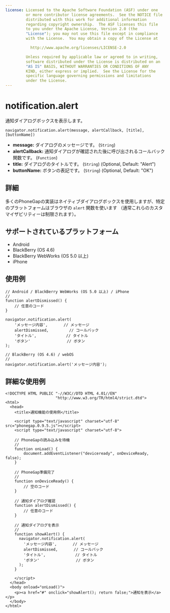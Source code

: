 ```yaml
---
license: Licensed to the Apache Software Foundation (ASF) under one
         or more contributor license agreements.  See the NOTICE file
         distributed with this work for additional information
         regarding copyright ownership.  The ASF licenses this file
         to you under the Apache License, Version 2.0 (the
         "License"); you may not use this file except in compliance
         with the License.  You may obtain a copy of the License at

           http://www.apache.org/licenses/LICENSE-2.0

         Unless required by applicable law or agreed to in writing,
         software distributed under the License is distributed on an
         "AS IS" BASIS, WITHOUT WARRANTIES OR CONDITIONS OF ANY
         KIND, either express or implied.  See the License for the
         specific language governing permissions and limitations
         under the License.
---
```


notification.alert
==================

通知ダイアログボックスを表示します。

    navigator.notification.alert(message, alertCallback, [title], [buttonName])

- __message:__ ダイアログのメッセージです。 (`String`)
- __alertCallback:__ 通知ダイアログが確認された後に呼び出されるコールバック関数です。 (`Function`)
- __title:__ ダイアログのタイトルです。 (`String`) (Optional, Default: "Alert")
- __buttonName:__ ボタンの表記です。 (`String`) (Optional, Default: "OK")
    
詳細
-----------

多くのPhoneGapの実装はネイティブダイアログボックスを使用しますが、特定のプラットフォームはブラウザの `alert` 関数を使います
（通常これらのカスタマイザビリティーは制限されます）。

サポートされているプラットフォーム
-------------------

- Android
- BlackBerry (OS 4.6)
- BlackBerry WebWorks (OS 5.0 以上)
- iPhone

使用例
-------------

    // Android / BlackBerry WebWorks (OS 5.0 以上) / iPhone
    //
    function alertDismissed() {
        // 任意のコード
    }

    navigator.notification.alert(
        'メッセージ内容',       // メッセージ
        alertDismissed,         // コールバック
        'タイトル',             // タイトル
        'ボタン'                // ボタン
    );

    // BlackBerry (OS 4.6) / webOS
    //
    navigator.notification.alert('メッセージ内容');
        
詳細な使用例
------------

    <!DOCTYPE HTML PUBLIC "-//W3C//DTD HTML 4.01//EN"
                          "http://www.w3.org/TR/html4/strict.dtd">
    <html>
      <head>
        <title>通知機能の使用例</title>

        <script type="text/javascript" charset="utf-8" src="phonegap.0.9.5.js"></script>
        <script type="text/javascript" charset="utf-8">

        // PhoneGapの読み込みを待機
        //
        function onLoad() {
            document.addEventListener("deviceready", onDeviceReady, false);
        }

        // PhoneGap準備完了
        //
        function onDeviceReady() {
            // 空のコード
        }
    
        // 通知ダイアログ確認
	    function alertDismissed() {
	        // 任意のコード
	    }

        // 通知ダイアログを表示
        //
        function showAlert() {
          navigator.notification.alert(
            'メッセージ内容',       // メッセージ
            alertDismissed,       // コールバック
            'タイトル',             // タイトル
            'ボタン'                // ボタン
          );
        }
    
        </script>
      </head>
      <body onload="onLoad()">
        <p><a href="#" onclick="showAlert(); return false;">通知を表示</a></p>
      </body>
    </html>